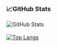 ### :chart_with_upwards_trend:GitHub Stats


![GitHub Stats](https://github-readme-stats.vercel.app/api?username=Masum-SM&theme=radical)
<br />
<br />
[![Top Langs](https://github-readme-stats.vercel.app/api/top-langs/?username=Masum-SM&langs_count=8)](https://github.com/anuraghazra/github-readme-stats)

